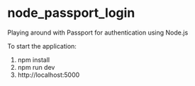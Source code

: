 # node_passport_login
Playing around with Passport for authentication using Node.js

To start the application:

1. npm install
2. npm run dev
3. http://localhost:5000
